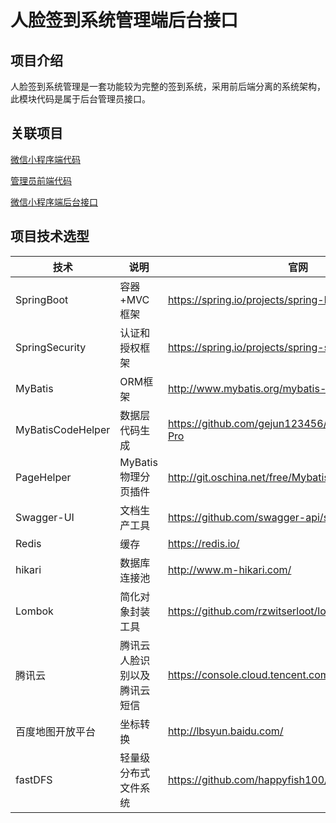 # 人脸签到系统管理端后台接口

## 项目介绍

人脸签到系统管理是一套功能较为完整的签到系统，采用前后端分离的系统架构，此模块代码是属于后台管理员接口。

## 关联项目

[微信小程序端代码](https://github.com/wei1793786487/small)

[管理员前端代码](https://github.com/wei1793786487/sign-Front)

[微信小程序端后台接口](https://github.com/wei1793786487/miniend)

## 项目技术选型

| 技术              | 说明                         | 官网                                                 |
| ----------------- | ---------------------------- | ---------------------------------------------------- |
| SpringBoot        | 容器+MVC框架                 | https://spring.io/projects/spring-boot               |
| SpringSecurity    | 认证和授权框架               | https://spring.io/projects/spring-security           |
| MyBatis           | ORM框架                      | http://www.mybatis.org/mybatis-3/zh/index.html       |
| MyBatisCodeHelper | 数据层代码生成               | https://github.com/gejun123456/MyBatisCodeHelper-Pro |
| PageHelper        | MyBatis物理分页插件          | http://git.oschina.net/free/Mybatis_PageHelper       |
| Swagger-UI        | 文档生产工具                 | https://github.com/swagger-api/swagger-ui            |
| Redis             | 缓存                         | https://redis.io/                                    |
| hikari            | 数据库连接池                 | http://www.m-hikari.com/                             |
| Lombok            | 简化对象封装工具             | https://github.com/rzwitserloot/lombok               |
| 腾讯云            | 腾讯云人脸识别以及腾讯云短信  | https://console.cloud.tencent.com                    |
| 百度地图开放平台  | 坐标转换                     | http://lbsyun.baidu.com/                         |
| fastDFS           | 轻量级分布式文件系统         | https://github.com/happyfish100/fastdfs              |







